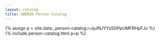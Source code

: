 ```yaml
---
layout: catalog
title: SWERIK Person Catalog
---
```

{% assign p = site.data._person-catalog.i-JyJNJYYsSGPpUMFRHpFJo %}
{% include person-catalog.html p=p %}


